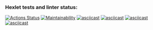 ### Hexlet tests and linter status:
[![Actions Status](https://github.com/Arcodile/python-project-49/workflows/hexlet-check/badge.svg)](https://github.com/Arcodile/python-project-49/actions)
[![Maintainability](https://api.codeclimate.com/v1/badges/a30c06db301f87cdc3df/maintainability)](https://codeclimate.com/github/Arcodile/python-project-49/maintainability)
[![asciicast](https://asciinema.org/a/3V616IZ5HZUfC9vNVMaMQITdT.svg)](https://asciinema.org/a/3V616IZ5HZUfC9vNVMaMQITdT)
[![asciicast](https://asciinema.org/a/VdDgtAE2KySlai2TOl0esCZJC.svg)](https://asciinema.org/a/VdDgtAE2KySlai2TOl0esCZJC)
[![asciicast](https://asciinema.org/a/7Dxmul6DsLIC79K2Gf9dA7m2W.svg)](https://asciinema.org/a/7Dxmul6DsLIC79K2Gf9dA7m2W)
[![asciicast](https://asciinema.org/a/qsOr8tPBZpAeeAqe1SCdJjx34.svg)](https://asciinema.org/a/qsOr8tPBZpAeeAqe1SCdJjx34)